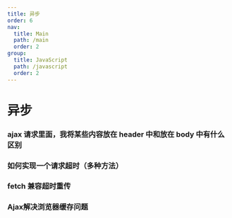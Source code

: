 ```yaml
---
title: 异步
order: 6
nav:
  title: Main
  path: /main
  order: 2
group:
  title: JavaScript
  path: /javascript
  order: 2
---
```


# 异步

### ajax 请求里面，我将某些内容放在 header 中和放在 body 中有什么区别

### 如何实现一个请求超时（多种方法）

### fetch 兼容超时重传

### Ajax解决浏览器缓存问题
